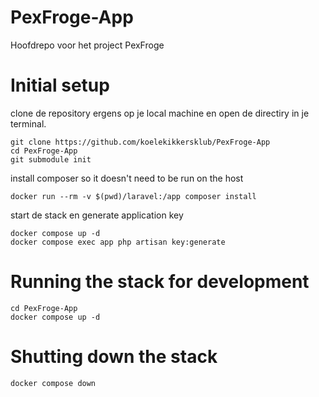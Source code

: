 # PexFroge-App
Hoofdrepo voor het project PexFroge

# Initial setup
clone de repository ergens op je local machine en open de directiry in je terminal.
```
git clone https://github.com/koelekikkersklub/PexFroge-App
cd PexFroge-App
git submodule init
```
install composer so it doesn't need to be run on the host
```
docker run --rm -v $(pwd)/laravel:/app composer install
```

start de stack en generate application key
```
docker compose up -d
docker compose exec app php artisan key:generate
```

# Running the stack for development
```
cd PexFroge-App
docker compose up -d
```

# Shutting down the stack
```
docker compose down
```